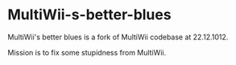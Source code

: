 MultiWii-s-better-blues
=======================

MultiWii's better blues is a fork of MultiWii codebase at 22.12.1012.

Mission is to fix some stupidness from MultiWii.
